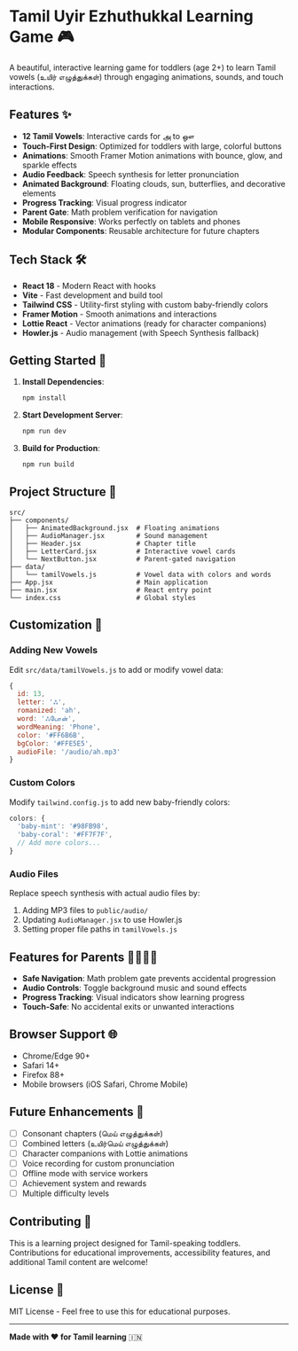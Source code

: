 # Tamil Uyir Ezhuthukkal Learning Game 🎮

A beautiful, interactive learning game for toddlers (age 2+) to learn Tamil vowels (உயிர் எழுத்துக்கள்) through engaging animations, sounds, and touch interactions.

## Features ✨

- **12 Tamil Vowels**: Interactive cards for அ to ஔ
- **Touch-First Design**: Optimized for toddlers with large, colorful buttons
- **Animations**: Smooth Framer Motion animations with bounce, glow, and sparkle effects
- **Audio Feedback**: Speech synthesis for letter pronunciation
- **Animated Background**: Floating clouds, sun, butterflies, and decorative elements
- **Progress Tracking**: Visual progress indicator
- **Parent Gate**: Math problem verification for navigation
- **Mobile Responsive**: Works perfectly on tablets and phones
- **Modular Components**: Reusable architecture for future chapters

## Tech Stack 🛠️

- **React 18** - Modern React with hooks
- **Vite** - Fast development and build tool
- **Tailwind CSS** - Utility-first styling with custom baby-friendly colors
- **Framer Motion** - Smooth animations and interactions
- **Lottie React** - Vector animations (ready for character companions)
- **Howler.js** - Audio management (with Speech Synthesis fallback)

## Getting Started 🚀

1. **Install Dependencies**:
   ```bash
   npm install
   ```

2. **Start Development Server**:
   ```bash
   npm run dev
   ```

3. **Build for Production**:
   ```bash
   npm run build
   ```

## Project Structure 📁

```
src/
├── components/
│   ├── AnimatedBackground.jsx  # Floating animations
│   ├── AudioManager.jsx        # Sound management
│   ├── Header.jsx              # Chapter title
│   ├── LetterCard.jsx          # Interactive vowel cards
│   └── NextButton.jsx          # Parent-gated navigation
├── data/
│   └── tamilVowels.js          # Vowel data with colors and words
├── App.jsx                     # Main application
├── main.jsx                    # React entry point
└── index.css                   # Global styles
```

## Customization 🎨

### Adding New Vowels
Edit `src/data/tamilVowels.js` to add or modify vowel data:

```javascript
{
  id: 13,
  letter: 'ஃ',
  romanized: 'ah',
  word: 'ஃபோன்',
  wordMeaning: 'Phone',
  color: '#FF6B6B',
  bgColor: '#FFE5E5',
  audioFile: '/audio/ah.mp3'
}
```

### Custom Colors
Modify `tailwind.config.js` to add new baby-friendly colors:

```javascript
colors: {
  'baby-mint': '#98FB98',
  'baby-coral': '#FF7F7F',
  // Add more colors...
}
```

### Audio Files
Replace speech synthesis with actual audio files by:
1. Adding MP3 files to `public/audio/`
2. Updating `AudioManager.jsx` to use Howler.js
3. Setting proper file paths in `tamilVowels.js`

## Features for Parents 👨‍👩‍👧‍👦

- **Safe Navigation**: Math problem gate prevents accidental progression
- **Audio Controls**: Toggle background music and sound effects
- **Progress Tracking**: Visual indicators show learning progress
- **Touch-Safe**: No accidental exits or unwanted interactions

## Browser Support 🌐

- Chrome/Edge 90+
- Safari 14+
- Firefox 88+
- Mobile browsers (iOS Safari, Chrome Mobile)

## Future Enhancements 🔮

- [ ] Consonant chapters (மெய் எழுத்துக்கள்)
- [ ] Combined letters (உயிர்மெய் எழுத்துக்கள்)
- [ ] Character companions with Lottie animations
- [ ] Voice recording for custom pronunciation
- [ ] Offline mode with service workers
- [ ] Achievement system and rewards
- [ ] Multiple difficulty levels

## Contributing 🤝

This is a learning project designed for Tamil-speaking toddlers. Contributions for educational improvements, accessibility features, and additional Tamil content are welcome!

## License 📄

MIT License - Feel free to use this for educational purposes.

---

**Made with ❤️ for Tamil learning** 🇮🇳
